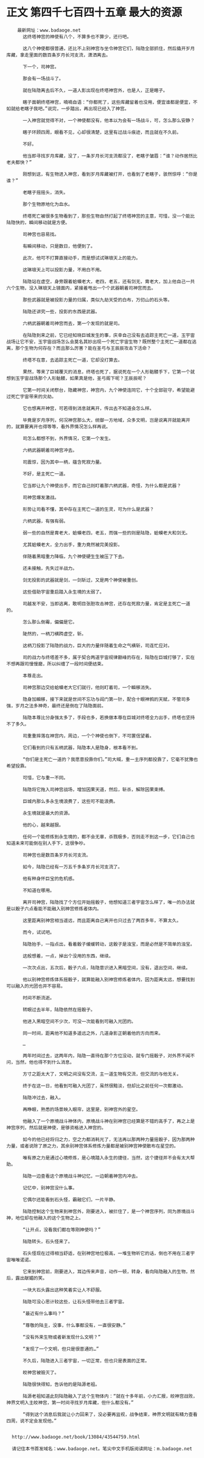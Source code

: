 # 正文 第四千七百四十五章 最大的资源
        最新网址：www.badaoge.net
          这终塔神宫的神使有八个，不算多也不算少，还行吧。
      
          这八个神使都很普通，还比不上别神宫与坐令神宫它们，陆隐全部抓住，然后撬开岁月库藏，拿走里面的数百条岁月长河支流，潇洒离去。
      
          下一个，司神宫。
      
          那会有一场战斗了。
      
          就在陆隐离去后不久，一道人影出现在终塔神宫外，也是人，正是瞎子。
      
          瞎子面朝终塔神宫，喃喃自语：“你都死了，这些库藏留着也没用，便宜谁都是便宜，不如就给老瞎子我吧。”说完，一步踏出，再出现已经入了神宫。
      
          一入神宫就觉得不对，一个神使都没有，他本以为会有一场战斗，可，怎么那么安静？
      
          瞎子环顾四周，眼看不见，心却很清楚，这里有过战斗痕迹，而且就在不久前。
      
          不好。
      
          他当即寻找岁月库藏，没了，一条岁月长河支流都没了，老瞎子皱眉：“谁？动作居然比老夫都快？”
      
          刚想到这，有生物进入神宫，看到岁月库藏被打开，也看到了老瞎子，骇然惊呼：“你是谁？”
      
          老瞎子摇摇头，消失。
      
          那个生物原地化为血水。
      
          终塔死亡被很多生物看到了，那些生物自然打起了终塔神宫的主意，可惜，没一个能比陆隐快的，瞬间移动就是方便。
      
          司神宫也容易找。
      
          有瞬间移动，只是数日，他便到了。
      
          此次，他可不打算直接动手，而是想试试琳琅天上的能力。
      
          这琳琅天上可以投影力量，不用白不用。
      
          陆隐站在虚空，身旁跟着蛤蟆老大，老四，老五，还有剑无，胄老大，加上他自己一共六个生物，没入琳琅天上镜面内，紧接着甩出一个个武器朝着司神宫而去。
      
          那些武器就是被投影力量的归属，类似九劫天受的白布，万仞山的石头等。
      
          陆隐还讲究一些，投影的东西是武器。
      
          六柄武器朝着司神宫而去，第一个发现的就是司。
      
          在陆隐到来之前，它已经知晓巨城发生的事，庆幸自己没有去追踪主死亡一道，玉宇宙战场让它不安，玉宇宙战场怎么会莫名其妙出现一个死亡宇宙生物？既然整个主死亡一道都在逃离，那个生物为何存在？而且那么厉害？能在圣弓与王辰辰攻击下活命？
      
          终塔不在意，去追踪主死亡一道，它却没打算去。
      
          果然，等来了巨城覆灭的消息，终塔也死了，据说死在一个人形骷髅手下，它第一个就想到玉宇宙战场那个人形骷髅，如果真是他，圣弓阁下呢？王辰辰呢？
      
          它第一时间关闭祭台，隐藏神宫，神宫内，九个神使连同它，十个全部驻守，希望能避过死亡宇宙带来的灾劫。
      
          它也想离开神宫，可若得到消息就离开，传出去不知道会怎么样。
      
          毕竟是岁月序列，何况神宫那么大，统御一方地域，众多文明，岂是说离开就能离开的，就算要离开也得等等，看外界情况怎么样再说。
      
          司怎么都想不到，外界情况，它第一个发生。
      
          六柄武器朝着司神宫冲去。
      
          司震惊，因为其中一柄，蕴含死寂力量。
      
          不好，是主死亡一道。
      
          它当即让九个神使出手，而它自己则盯着那六柄武器，奇怪，为什么都是武器？
      
          司神宫爆发激战。
      
          形势让司看不懂，其中存在主死亡一道的生灵，可为什么是武器？
      
          六柄武器，有强有弱。
      
          弱一些的自然是胄老大，蛤蟆老四，老五，而强一些的则是陆隐，蛤蟆老大和剑无。
      
          尤其蛤蟆老大，全力出手，重力竟然被完美投影。
      
          伴随着黑暗重力降临，九个神使硬生生被压了下去。
      
          还未接触，先失过半战力。
      
          剑无投影的武器就是剑，一剑斩过，又是两个神使被重创。
      
          这些借助宇宙重启踏入永生境的太弱了。
      
          司越发不安，当即逃离，敢明目张胆攻击神宫，还存在死寂力量，肯定是主死亡一道的。
      
          怎么那么倒霉，偏偏是它。
      
          陡然的，一柄刀横跨虚空，斩。
      
          这柄刀投影了陆隐的战力，巨大的力量伴随着生命之气横斩，司连忙应对。
      
          司的战力与终塔差不多，属于契合两道宇宙规律巅峰的存在，陆隐在巨城打够了，实在不想再跟司慢慢磨，所以纠缠了一段时间便结束。
      
          本尊走出。
      
          司神宫那边交给蛤蟆老大它们就行，他则盯着司，一个瞬移消失。
      
          隐身加瞬移，接下来就是世间不忘功与阎门第一针，配合十眼神鸦的天赋，不管司多强，岁月之法多神奇，最终还是倒在了陆隐面前。
      
          陆隐本尊比分身强太多了，手段也多，若换做本尊在巨城对终塔全力出手，终塔也坚持不了多久。
      
          司重重摔落在神宫内，周边，一个个神使也倒下，不可置信望着。
      
          它们看到的只有五柄武器，陆隐本人是隐身，根本看不到。
      
          “你们是主死亡一道的？我愿意投靠你们。”司大喊，重一主序列都投靠了，它毫不犹豫也希望投靠。
      
          可惜，它与重一不同。
      
          陆隐将它拖入司神宫战场，增加因果天道，然后，斩杀，解除因果束缚。
      
          巨城内那么多永生境浪费了，这些可不能浪费。
      
          永生境就是最大的资源。
      
          他的心，越来越狠。
      
          任何一个能修炼到永生境的，都不会无辜，杀戮极多，否则走不到这一步，它们自己也知道未来可能倒在别人手下，这很争吵。
      
          司神宫也是数百条岁月长河支流。
      
          如今，陆隐已经有一万五千多条岁月长河支流了。
      
          他有种身怀巨宝的危机感。
      
          不知道在哪用。
      
          离开司神宫，陆隐找了个方位开始摇骰子，他想知道三者宇宙怎么样了，唯一的办法就是以骰子六点看能不能融入别神宫修炼者体内。
      
          这里距离别神宫相当遥远，而且距离自己离开也只过去了两百多年，不算太久。
      
          而今，试试吧。
      
          陆隐抬手，一指点出，看着骰子缓缓转动，这骰子是浊宝，而是必然是不简单的浊宝。
      
          这般想着，一点，掉出个没用的东西，继续。
      
          一次次点出，五次后，骰子六点，陆隐意识进入黑暗空间，没有，退出空间，继续。
      
          他以别神宫修炼体系摇骰子，就算能融入别神宫修炼者体内，因为距离太远，想要找到可以融入的光团也并不容易。
      
          时间不断流逝。
      
          转眼过去半年，陆隐依然在摇骰子。
      
          他进入黑暗空间不少次，可没一次能看到可融入光团的。
      
          同一时间，距离他不知道多遥远之外，几道身影正朝着他的方向而来。
      
          …
      
          两年时间过去，这两年内，陆隐一直待在那个方位没动，就专门摇骰子，对外界不闻不问，当然，他也得不到什么消息。
      
          方寸之距太大了，文明之间没有交流，主一道生物有交流，但交流的与他无关。
      
          终于在这一日，他看到可融入光团了，虽然很黯淡，但却比之前任何一次都激动。
      
          陆隐冲过去，融入。
      
          再睁眼，熟悉的场景映入眼帘，这里是，别神宫外的星空。
      
          他融入了一个原境战斗神体内，原境战斗神在别神宫已经算是不错的高手了，再之上是神宫序列，然后就是神使，是够资格进入神宫的。
      
          如今的他已经将归之力，空之力都消耗光了，无法再以那两种力量摇骰子，因为那两种力量，或者说除了原之力，其余别神宫体系修炼力量都是被别神宫神使散布在星空的。
      
          唯有原之力是通过心境修炼，是心境踏入永生的捷径，当然，这个捷径并不会有太大帮助。
      
          陆隐一边查看这个原境战斗神记忆，一边朝着神宫内冲去。
      
          记忆中，别神宫没什么事。
      
          它偶尔还能看到石头怪，霸融它们，一片平静。
      
          陆隐控制这个生物来到神宫外，刚要进入，被拦住了，是一个神宫序列，同为原境战斗神，地位却在他融入的这个生物之上。
      
          “让开点，没看我们都在等刚神使吗？”
      
          陆隐转头，石头怪来了。
      
          石头怪现在过得相当舒适，在别神宫地位极高，一堆生物听它的话，倒也不用在三者宇宙唯唯诺诺。
      
          它来到神宫前，刚要进入，耳边传来声音，动作一顿，转身，看向陆隐融入的生物，然后，露出献媚的笑。
      
          一块大石头露出这种笑着实让人不舒服。
      
          陆隐可没心思计较这些，让石头怪带他去三者宇宙。
      
          “最近有什么事吗？”
      
          “尊敬的陆主，没事，什么事都没有，一直很安静。”
      
          “没有外来生物或者新发现什么文明？”
      
          “发现了一个文明，但只是很普通的…”
      
          不久后，陆隐进入三者宇宙，一切正常，但也只是表面的正常。
      
          皎神宫被毁灭了。
      
          陆隐很快得知，告诉他的是陆源老祖。
      
          陆源老祖知道此刻陆隐融入了这个生物体内：“就在十多年前，小力汇报，皎神宫战败，神界文明入主皎神宫，第一时间寻找岁月库藏，但什么都没有。”
      
          “得到这个消息后我就让小力回来了，没必要再监视，战争结束，神界文明就有精力查看四周，说不定会发现他。”
      
      
      http://www.badaoge.net/book/13084/43544759.html
      
      请记住本书首发域名：www.badaoge.net。笔尖中文手机版阅读网址：m.badaoge.net